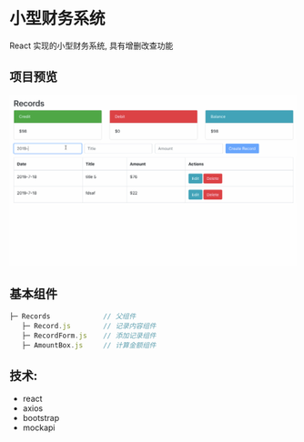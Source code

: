 # 小型财务系统

React 实现的小型财务系统, 具有增删改查功能

## 项目预览

![demo](demo/demo.gif)

## 基本组件

```javascript
├─ Records             // 父组件
   ├─ Record.js        // 记录内容组件
   ├─ RecordForm.js    // 添加记录组件
   ├─ AmountBox.js     // 计算金额组件
```

## 技术:
- react 
- axios
- bootstrap
- mockapi
